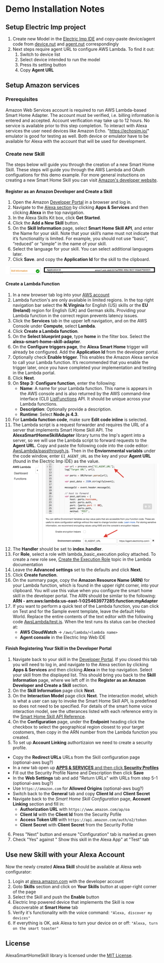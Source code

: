 # Demo Installation Notes

## Setup Electric Imp project

1. Create new Model in the [Electric Imp IDE](https://ide.electricimp.com) and copy-paste device/agent code from [device.nut](device.nut) and [agent.nut](agent.nut) correspondingly
2. Next steps require agent URL to configure AWS Lambda. To find it out:
    1. Switch to device list
    2. Select device intended to run the model
    3. Press its setting button
    4. Copy **Agent URL**

## Setup Amazon services

### Prerequisites

Amazon Web Services account is required to run AWS Lambda-based Smart Home Adapter.  The account must be verified, i.e. billing information is entered and accepted.  Account verification may take up to 12 hours.  No service is available prior to this step completion.
To interact with Alexa services the user need devices like Amazon Echo.  "https://echosim.io/" emulator is good for testing as well. Both device or emulator have to be available for Alexa with the account that will be used for development.

### Create new Skill

The steps below will guide you through the creation of a new Smart Home Skill. These steps will guide you through the AWS Lambda and OAuth configuations for this demo example. For more general instuctions on creating a new Smart Home Skill you can visit [Amazon's developer website](https://developer.amazon.com/public/solutions/alexa/alexa-skills-kit/docs/steps-to-create-a-smart-home-skill).

#### Register as an Amazon Developer and Create a Skill

1. Open the Amazon [Developer Portal](https://developer.amazon.com/home.html) in a browser and log in.
2. Navigate to the [Alexa section](https://developer.amazon.com/edw/home.html#/)
by clicking **Apps & Services** and then clicking **Alexa** in the top navigation.
3. In the Alexa Skills Kit box, click **Get Started**.
4. Click the **Add a New Skill** button.
5. On the **Skill Information** page, select **Smart Home Skill API**, and enter the Name for your skill.
Note that your skill’s name must not indicate that it’s functionality is limited.
For example, you should not use “basic”, “reduced” or “simple” in the name of your skill.
6. Select the language for your skill. You can select additional languages later.
7. Click **Save**. and copy the **Application Id** for the skill to the clipboard.

![Application Id](images/applicationid.png)

#### Create a Lambda Function

1. In a new browser tab log into your [AWS account](https://aws.amazon.com/console/)
2. Lambda function's are only available in limited regions.  In the top right navigation bar select the **N.Virginia** for English (US) skills or the **EU (Ireland)** region for English (UK) and German skills. Providing your Lambda function in the correct region prevents latency issues.
3. Click the **Services** tab in the upper left navigation, and on the AWS Console under **Compute**, select **Lambda**.
4. Click **Create a Lambda function**.
5. On the **Select blueprint page**, type **home** in the filter box. Select the **alexa-smart-home-skill-adapter**.
6. On the **Configure triggers page**, the **Alexa Smart Home** trigger will already be configured. Add the **Application Id** from the developer portal.
7. Optionally check **Enable trigger**. This enables the Amazon Alexa service to call your Lambda function.
It’s recommended that you enable the trigger later, once you have completed your implementation
and testing in the Lambda portal.
8. Click **Next**.
9. On **Step 3: Configure function**, enter the following:
    * **Name**: A name for your Lambda function. This name is appears in the AWS console and is also returned by the
    AWS command-line interface (CLI) [ListFunctions](http://docs.aws.amazon.com/lambda/latest/dg/API_ListFunctions.html) API.
    It should be unique across your Lambda functions.
    * **Description**: Optionally provide a description.
    * **Runtime**: Select **Node.js 4.3**.
10. For **Lambda function code**, make sure **Edit code inline** is selected.
11. The Lambda script is a request forwarder and requires the URL of a server that implements Smart Home Skill API. The **AlexaSmartHomeSkillAdapter** library turns the Imp's agent into a server, so we will use the Lambda script to forward requests to the **Agent URL**. Copy and paste the following code into the code editor: [AwsLambda/passthrough.js](../AwsLambda/passthrough.js). Then in the **Enviornmental variabls** under the code window, enter `EI_AGENT_URL` as the key and your **Agent URL** (found in the Electric Imp IDE) as the value.
![Agent URL](./images/agent-url.png)
12. The **Handler** should be set to **index.handler**.
13. For **Role**, select a role with lambda_basic_execution policy attached.
To create a new role see,
[Create the Execution Role](http://docs.aws.amazon.com/lambda/latest/dg/with-s3-example-create-iam-role.html)
topic in the Lambda documentation
14. Leave the **Advanced settings** set to the defaults and click **Next**.
15. Click **Create function**.
16. On the summary page, copy the **Amazon Resource Name (ARN)** for your Lambda function, which is found in the upper
right corner, into your clipboard. You will use this value when you configure the smart home skill in the developer
portal. The ARN should be similar to the following:  **ARN - arn:aws:lambda:us-east-1:025463977285:function:myAdapter**
17. If you want to perform a quick test of the Lambda function, you can click on Test and for the
Sample event template, leave the default Hello World. Replace the entire contents of the text editor with the
following code [AwsLambda/test.js](../AwsLambda/test.js). When the test runs its status can be checked at:
    * **AWS CloudWatch** -> `/aws/lambda/<lambda name>`
    * **Agent console** in the Electric Imp Web IDE

#### Finish Registering Your Skill in the Developer Portal

1. Navigate back to your skill in the [Developer Portal](https://developer.amazon.com/home.html). If you closed this tab you will need to log in, and navigate to the Alexa section by clicking **Apps & Services** and then clicking **Alexa** in the top navigation. Select your skill from the displayed list. This should bring you back to the **Skill Information** page, where we left off in the **Register as an Amazon Developer and Create a Skill** section.
2. On the **Skill Information** page click **Next**.
3. On the **Interaction Model** page click **Next**. The interaction model, which is what a user can say to invoke the Smart
Home Skill API, is predefined so does not need to be specified. For details of the smart home voice interaction model,
see the utterances listed with each reference entry in the
[Smart Home Skill API Reference](https://developer.amazon.com/public/solutions/alexa/alexa-skills-kit/docs/smart-home-skill-api-reference).
4. On the **Configuration** page, under the **Endpoint** heading click the checkbox to select the geographical region closest to your target costomers, then copy in the ARN number from the Lambda function you created.
5. To set up **Account Linking** authortizaion we need to create a security profile.
  * Copy the **Redirect URLs** URLs from the Skill configuration page (optional-aws bug?)
  * In a new tab open up [**APPS & SERVICES** and then click **Security Profiles**](https://developer.amazon.com/iba-sp/overview.html)
  * Fill out the Security Profile Name and Description then click **Save**
  * In the **Web Settings** tab and add "Return URLs" with URLs from step 5-1 (optional-aws bug?)
  * Use `https://amazon.com` for **Allowed Origins** (optional-aws bug?)
  * Switch back to the **General** tab and copy **Client Id** and **Client Secret**
  * Navigate back to the *Smart Home Skill Configuration* page, **Account Linking** section and fill in:
    * **Authorization URL** with `https://www.amazon.com/ap/oa`
    * **Client Id** with the **Client Id** from the Security Pofile
    * **Access Token URI** with `https://api.amazon.com/auth/o2/token`
    * **Client Secret** with **Client Secret** from the Security Pofile
6. Press "Next" button and ensure "Configuration" tab is marked as green
7. Check "Yes" against " Show this skill in the Alexa App" at "Test" tab

## Use new Skill with your Alexa Account

Now the newly created **Alexa Skill** should be available at Alexa web configurator:

1. Login at [alexa.amazon.com](https://alexa.amazon.com) with the developer account
2. Goto **Skills** section and click on **Your Skills** button at upper-right corner of the page
3. Select the Skill and push the **Enable** button
4. Electric Imp powered device that implements the Skill is now discoverable at **Smart Home** tab
5. Verify it's functionality with the voice command: `"Alexa, discover my devices"`
6. If everything is OK, ask Alexa to turn your device on or off: `"Alexa, turn on the smart toaster"`

## License

AlexaSmartHomeSkill library is licensed under the [MIT License](../LICENSE).

